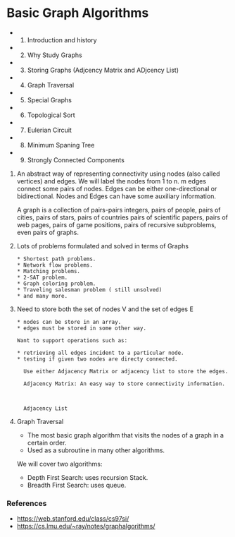 # Basic Graph Algorithms

* 1) Introduction and history
* 2) Why Study Graphs
* 3) Storing Graphs (Adjcency Matrix and ADjcency List)
* 4) Graph Traversal
* 5) Special Graphs
* 6) Topological Sort
* 7) Eulerian Circuit
* 8) Minimum Spaning Tree
* 9) Strongly Connected Components


1) An abstract way of representing connectivity using nodes (also called vertices) and edges.
   We will label the nodes from 1 to n.
   m edges connect some pairs of nodes. Edges can be either one-directional or bidirectional.
   Nodes and Edges can have some auxiliary information.
   
   A graph is a collection of pairs-pairs integers, pairs of people, pairs of cities, pairs of stars, pairs of countries
   pairs of scientific papers, pairs of web pages, pairs of game positions, pairs of recursive subproblems, even pairs of graphs.
   
  
  
2) Lots of problems formulated and solved in terms of Graphs

       * Shortest path problems.
       * Network flow problems.
       * Matching problems.
       * 2-SAT problem.
       * Graph coloring problem.
       * Traveling salesman problem ( still unsolved)
       * and many more.
   
3) Need to store both the set of nodes V and the set of edges E
 
       * nodes can be store in an array.
       * edges must be stored in some other way.    
        
       Want to support operations such as:
        
       * retrieving all edges incident to a particular node.
       * testing if given two nodes are directy connected.
       
         Use either Adjacency Matrix or adjacency list to store the edges.
         
         Adjacency Matrix: An easy way to store connectivity information.
         
          
         
         Adjacency List

 4) Graph Traversal
  
       * The most basic graph algorithm that visits the nodes of a graph in a certain order. 
       * Used as a subroutine in many other algorithms.

       We will cover two algorithms:
       * Depth First Search: uses recursion Stack.
       * Breadth First Search: uses queue.

### References

- https://web.stanford.edu/class/cs97si/
- https://cs.lmu.edu/~ray/notes/graphalgorithms/
